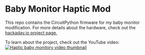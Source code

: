 # Baby Monitor Haptic Mod

This repo contains the CircuitPython firmware for my baby monitor modification. 
For more details about the hardware, check out the [hackaday.io project page.](https://hackaday.io/project/186727-baby-monitor-haptic-mod)

To learn about the project, check out the YouTube video:
[![Haptic baby monitory video thumbnail](https://img.youtube.com/vi/HMZgRwgJ348/0.jpg)](https://www.youtube.com/watch?v=HMZgRwgJ348)